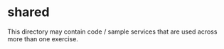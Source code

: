 # shared

This directory may contain code / sample services that are used across more than one exercise.
